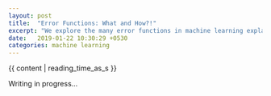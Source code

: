 ```yaml
---
layout: post
title:  "Error Functions: What and How?!"
excerpt: "We explore the many error functions in machine learning explaining what they are, what they do, and how they were derived."
date:   2019-01-22 10:30:29 +0530
categories: machine learning
---
```

{{ content | reading_time_as_s }}
<script type="text/javascript" src="//cdn.mathjax.org/mathjax/latest/MathJax.js?config=TeX-AMS-MML_HTMLorMML"></script>
<!-- Global site tag (gtag.js) - Google Analytics -->
<script async src="https://www.googletagmanager.com/gtag/js?id=UA-92970395-1"></script>
<script>
  window.dataLayer = window.dataLayer || [];
  function gtag(){dataLayer.push(arguments);}
  gtag('js', new Date());

  gtag('config', 'UA-92970395-1');
</script>

Writing in progress...
